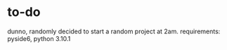 # to-do
dunno, randomly decided to start a random project at 2am. requirements: pyside6, python 3.10.1 
